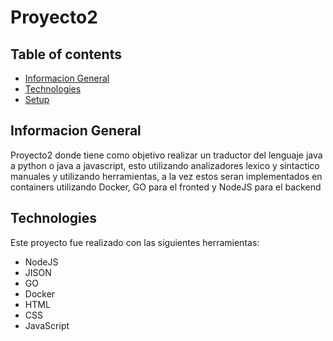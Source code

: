 # Proyecto2

## Table of contents
* [Informacion General](#general-info)
* [Technologies](#technologies)
* [Setup](#setup)

## Informacion General
Proyecto2 donde tiene como objetivo realizar un traductor del lenguaje java a python o java a javascript, esto utilizando analizadores lexico y sintactico manuales y utilizando herramientas, a la vez estos seran implementados en containers utilizando Docker, GO para el fronted y NodeJS para el backend


## Technologies
Este proyecto fue realizado con las siguientes herramientas:
* NodeJS
* JISON
* GO
* Docker
* HTML
* CSS
* JavaScript


